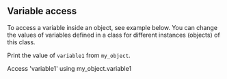 <h2>Variable access</h2><p>To access a variable inside an object, see example below. You can change the values of variables defined in a class for different instances (objects) of this class.</p><p>Print the value of <code>variable1</code> from <code>my_object</code>.</p><div class="hint">Access 'variable1' using my_object.variable1</div>

